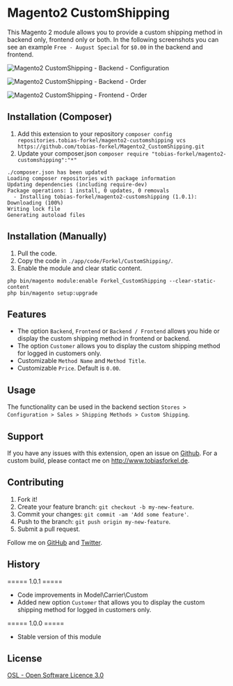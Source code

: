 # Magento2 CustomShipping
This Magento 2 module allows you to provide a custom shipping method in backend only, frontend only or both. In the following screenshots you can see an example `Free - August Special` for `$0.00` in the backend and frontend.

![Magento2 CustomShipping - Backend - Configuration](http://www.tobiasforkel.de/public/magento/forkel_customshipping/2/version/1.0.0/screenshots/github/backend/config.gif)

![Magento2 CustomShipping - Backend - Order](http://www.tobiasforkel.de/public/magento/forkel_customshipping/2/version/1.0.0/screenshots/github/backend/order.gif)

![Magento2 CustomShipping - Frontend - Order](http://www.tobiasforkel.de/public/magento/forkel_customshipping/2/version/1.0.0/screenshots/github/frontend/cart.gif)

## Installation (Composer)

1. Add this extension to your repository `composer config repositories.tobias-forkel/magento2-customshipping vcs https://github.com/tobias-forkel/Magento2_CustomShipping.git`
2. Update your composer.json `composer require "tobias-forkel/magento2-customshipping":"*"`

```
./composer.json has been updated
Loading composer repositories with package information
Updating dependencies (including require-dev)              
Package operations: 1 install, 0 updates, 0 removals
  - Installing tobias-forkel/magento2-customshipping (1.0.1): Downloading (100%)         
Writing lock file
Generating autoload files
```

## Installation (Manually)
1. Pull the code.
2. Copy the code in `./app/code/Forkel/CustomShipping/`.
3. Enable the module and clear static content.

```
php bin/magento module:enable Forkel_CustomShipping --clear-static-content
php bin/magento setup:upgrade
```

## Features
* The option `Backend`, `Frontend` or `Backend / Frontend` allows you hide or display the custom shipping method in frontend or backend.
* The option `Customer` allows you to display the custom shipping method for logged in customers only.
* Customizable `Method Name` and `Method Title`.
* Customizable `Price`. Default is `0.00`.

## Usage
The functionality can be used in the backend section `Stores > Configuration > Sales > Shipping Methods > Custom Shipping`.

## Support
If you have any issues with this extension, open an issue on [Github](https://github.com/tobias-forkel/Magento2_CustomShipping/issues). For a custom build, please contact me on http://www.tobiasforkel.de.

## Contributing
1. Fork it!
2. Create your feature branch: `git checkout -b my-new-feature`.
3. Commit your changes: `git commit -am 'Add some feature'`.
4. Push to the branch: `git push origin my-new-feature`.
5. Submit a pull request.

Follow me on [GitHub](https://github.com/tobias-forkel) and [Twitter](https://twitter.com/tobiasforkel).

## History
===== 1.0.1 =====
* Code improvements in Model\Carrier\Custom
* Added new option `Customer` that allows you to display the custom shipping method for logged in customers only.

===== 1.0.0 =====
* Stable version of this module

## License
[OSL - Open Software Licence 3.0](http://opensource.org/licenses/osl-3.0.php)